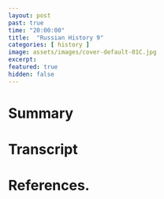 ```yaml
---
layout: post
past: true
time: "20:00:00"
title:  "Russian History 9"
categories: [ history ]
image: assets/images/cover-default-01C.jpg
excerpt: 
featured: true
hidden: false
---
```


<!-- # Title brainstorm

 -->

<!-- # Exerpt

-->

# Summary

# Transcript

# References.
